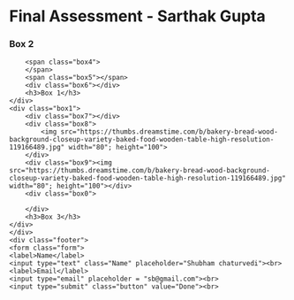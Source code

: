 
 <!DOCTYPE html>
<html lang="en">
<head>
	<meta charset="utf-8">
	<meta http-equiv="X-UA-Comaptible" content="IE=edge">
	<meta name="viewport" content="width=device-width, initial-scale=1.0">
	<title>Final Assessment</title>
	<link rel="stylesheet" href="test.css">
</head>
<body>
	<h1>Final Assessment - Sarthak Gupta</h1>
	<div>
	<div class="box1">
		<div class="box2"></div>
		<div class="box3"></div>
		<h3>Box 2</h3>
	</div>
	<div class="box1">
		
		<span class="box4">
		</span>
		<span class="box5"></span>
		<div class="box6"></div>
		<h3>Box 1</h3>
	</div>
	<div class="box1">
		<div class="box7"></div>
		<div class="box8">
			<img src="https://thumbs.dreamstime.com/b/bakery-bread-wood-background-closeup-variety-baked-food-wooden-table-high-resolution-119166489.jpg" width="80"; height="100">
		</div>
		<div class="box9"><img src="https://thumbs.dreamstime.com/b/bakery-bread-wood-background-closeup-variety-baked-food-wooden-table-high-resolution-119166489.jpg" width="80"; height="100"></div>
		<div class="box0">
			
		</div>
		<h3>Box 3</h3>
	</div>
	</div>
	<div class="footer">
	<form class="form">
	<label>Name</label>
	<input type="text" class="Name" placeholder="Shubham chaturvedi"><br>
	<label>Email</label>
	<input type="email" placeholder = "sb@gmail.com"><br>
	<input type="submit" class="button" value="Done"><br>
</form>
</div>
</body>
</html>

